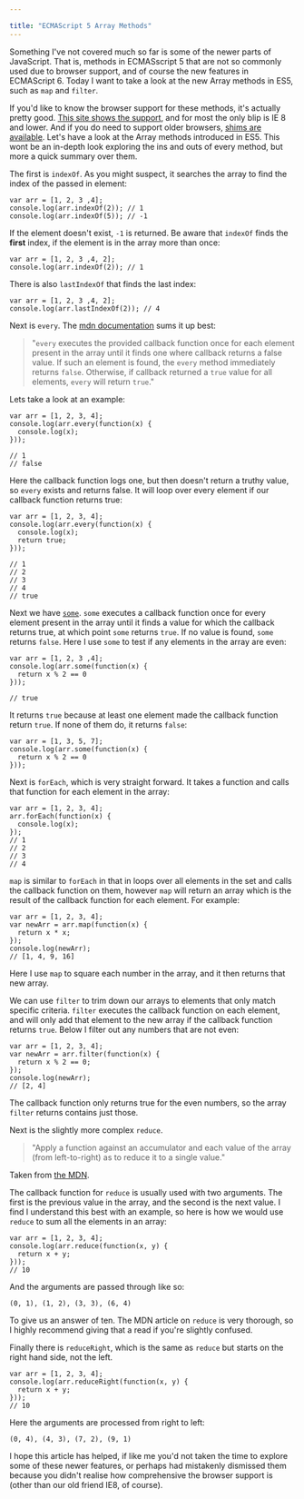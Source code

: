 ```yaml
---

title: "ECMAScript 5 Array Methods"
---
```


Something I've not covered much so far is some of the newer parts of JavaScript. That is, methods in ECMASscript 5 that are not so commonly used due to browser support, and of course the new features in ECMAScript 6. Today I want to take a look at the new Array methods in ES5, such as `map` and `filter`.

If you'd like to know the browser support for these methods, it's actually pretty good. [This site shows the support](http://kangax.github.com/es5-compat-table/), and for most the only blip is IE 8 and lower. And if you do need to support older browsers, [shims are available](https://github.com/kriskowal/es5-shim). Let's have a look at the Array methods introduced in ES5. This wont be an in-depth look exploring the ins and outs of every method, but more a quick summary over them.

The first is `indexOf`. As you might suspect, it searches the array to find the index of the passed in element:

    var arr = [1, 2, 3 ,4];
    console.log(arr.indexOf(2)); // 1
    console.log(arr.indexOf(5)); // -1

If the element doesn't exist, `-1` is returned. Be aware that `indexOf` finds the **first** index, if the element is in the array more than once:

    var arr = [1, 2, 3 ,4, 2];
    console.log(arr.indexOf(2)); // 1

There is also `lastIndexOf` that finds the last index:

    var arr = [1, 2, 3 ,4, 2];
    console.log(arr.lastIndexOf(2)); // 4

Next is `every`. The [mdn documentation](https://developer.mozilla.org/en-US/docs/JavaScript/Reference/Global_Objects/Array/every) sums it up best:

> "`every` executes the provided callback function once for each element present in the array until it finds one where callback returns a false value. If such an element is found, the `every` method immediately returns `false`. Otherwise, if callback returned a `true` value for all elements, `every` will return `true`."

Lets take a look at an example:

    var arr = [1, 2, 3, 4];
    console.log(arr.every(function(x) {
      console.log(x);
    }));

    // 1
    // false

Here the callback function logs one, but then doesn't return a truthy value, so `every` exists and returns false. It will loop over every element if our callback function returns true:

    var arr = [1, 2, 3, 4];
    console.log(arr.every(function(x) {
      console.log(x);
      return true;
    }));

    // 1
    // 2
    // 3
    // 4
    // true

Next we have [`some`](https://developer.mozilla.org/en-US/docs/JavaScript/Reference/Global_Objects/Array/some). `some` executes a callback function once for every element present in the array until it finds a value for which the callback returns true, at which point `some` returns `true`. If no value is found, `some` returns `false`. Here I use `some` to test if any elements in the array are even:

    var arr = [1, 2, 3 ,4];
    console.log(arr.some(function(x) {
      return x % 2 == 0
    }));

    // true

It returns `true` because at least one element made the callback function return `true`. If none of them do, it returns `false`:

    var arr = [1, 3, 5, 7];
    console.log(arr.some(function(x) {
      return x % 2 == 0
    }));

Next is `forEach`, which is very straight forward. It takes a function and calls that function for each element in the array:

    var arr = [1, 2, 3, 4];
    arr.forEach(function(x) {
      console.log(x);
    });
    // 1
    // 2
    // 3
    // 4

`map` is similar to `forEach` in that in loops over all elements in the set and calls the callback function on them, however `map` will return an array which is the result of the callback function for each element. For example:

    var arr = [1, 2, 3, 4];
    var newArr = arr.map(function(x) {
      return x * x;
    });
    console.log(newArr);
    // [1, 4, 9, 16]

Here I use `map` to square each number in the array, and it then returns that new array.

We can use `filter` to trim down our arrays to elements that only match specific criteria. `filter` executes the callback function on each element, and will only add that element to the new array if the callback function returns `true`. Below I filter out any numbers that are not even:

    var arr = [1, 2, 3, 4];
    var newArr = arr.filter(function(x) {
      return x % 2 == 0;
    });
    console.log(newArr);
    // [2, 4]

The callback function only returns true for the even numbers, so the array `filter` returns contains just those.

Next is the slightly more complex `reduce`.

> "Apply a function against an accumulator and each value of the array (from left-to-right) as to reduce it to a single value."

Taken from [the MDN](https://developer.mozilla.org/en-US/docs/JavaScript/Reference/Global_Objects/Array/Reduce).

The callback function for `reduce` is usually used with two arguments. The first is the previous value in the array, and the second is the next value. I find I understand this best with an example, so here is how we would use `reduce` to sum all the elements in an array:

    var arr = [1, 2, 3, 4];
    console.log(arr.reduce(function(x, y) {
      return x + y;
    }));
    // 10

And the arguments are passed through like so:

    (0, 1), (1, 2), (3, 3), (6, 4)

To give us an answer of ten. The MDN article on `reduce` is very thorough, so I highly recommend giving that a read if you're slightly confused.

Finally there is `reduceRight`, which is the same as `reduce` but starts on the right hand side, not the left.

    var arr = [1, 2, 3, 4];
    console.log(arr.reduceRight(function(x, y) {
      return x + y;
    }));
    // 10

Here the arguments are processed from right to left:

    (0, 4), (4, 3), (7, 2), (9, 1)

I hope this article has helped, if like me you'd not taken the time to explore some of these newer features, or perhaps had mistakenly dismissed them because you didn't realise how comprehensive the browser support is (other than our old friend IE8, of course).
